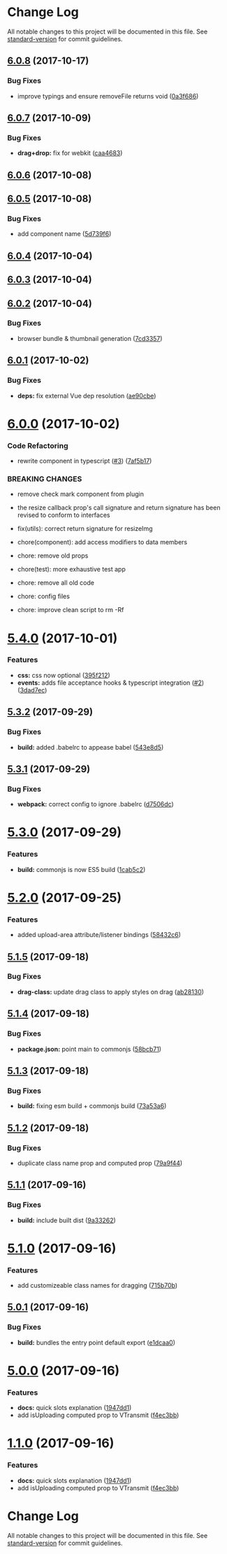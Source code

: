 # Change Log

All notable changes to this project will be documented in this file. See [standard-version](https://github.com/conventional-changelog/standard-version) for commit guidelines.

<a name="6.0.8"></a>
## [6.0.8](https://github.com/alexsasharegan/vue-transmit/compare/v6.0.7...v6.0.8) (2017-10-17)


### Bug Fixes

* improve typings and ensure removeFile returns void ([0a3f686](https://github.com/alexsasharegan/vue-transmit/commit/0a3f686))



<a name="6.0.7"></a>
## [6.0.7](https://github.com/alexsasharegan/vue-transmit/compare/v6.0.6...v6.0.7) (2017-10-09)


### Bug Fixes

* **drag+drop:** fix for webkit ([caa4683](https://github.com/alexsasharegan/vue-transmit/commit/caa4683))



<a name="6.0.6"></a>
## [6.0.6](https://github.com/alexsasharegan/vue-transmit/compare/v6.0.5...v6.0.6) (2017-10-08)



<a name="6.0.5"></a>
## [6.0.5](https://github.com/alexsasharegan/vue-transmit/compare/v6.0.4...v6.0.5) (2017-10-08)


### Bug Fixes

* add component name ([5d739f6](https://github.com/alexsasharegan/vue-transmit/commit/5d739f6))



<a name="6.0.4"></a>
## [6.0.4](https://github.com/alexsasharegan/vue-transmit/compare/v6.0.3...v6.0.4) (2017-10-04)



<a name="6.0.3"></a>
## [6.0.3](https://github.com/alexsasharegan/vue-transmit/compare/v6.0.2...v6.0.3) (2017-10-04)



<a name="6.0.2"></a>
## [6.0.2](https://github.com/alexsasharegan/vue-transmit/compare/v6.0.1...v6.0.2) (2017-10-04)


### Bug Fixes

* browser bundle & thumbnail generation ([7cd3357](https://github.com/alexsasharegan/vue-transmit/commit/7cd3357))



<a name="6.0.1"></a>
## [6.0.1](https://github.com/alexsasharegan/vue-transmit/compare/v6.0.0...v6.0.1) (2017-10-02)


### Bug Fixes

* **deps:** fix external Vue dep resolution ([ae90cbe](https://github.com/alexsasharegan/vue-transmit/commit/ae90cbe))



<a name="6.0.0"></a>
# [6.0.0](https://github.com/alexsasharegan/vue-transmit/compare/v5.4.0...v6.0.0) (2017-10-02)


### Code Refactoring

* rewrite component in typescript ([#3](https://github.com/alexsasharegan/vue-transmit/issues/3)) ([7af5b17](https://github.com/alexsasharegan/vue-transmit/commit/7af5b17))


### BREAKING CHANGES

* remove check mark component from plugin
* the resize callback prop's call signature and return signature has been revised to conform to interfaces

* fix(utils): correct return signature for resizeImg

* chore(component): add access modifiers to data members

* chore: remove old props

* chore(test): more exhaustive test app

* chore: remove all old code

* chore: config files

* chore: improve clean script to rm -Rf



<a name="5.4.0"></a>
# [5.4.0](https://github.com/alexsasharegan/vue-transmit/compare/v5.3.2...v5.4.0) (2017-10-01)


### Features

* **css:** css now optional ([395f212](https://github.com/alexsasharegan/vue-transmit/commit/395f212))
* **events:** adds file acceptance hooks & typescript integration ([#2](https://github.com/alexsasharegan/vue-transmit/issues/2)) ([3dad7ec](https://github.com/alexsasharegan/vue-transmit/commit/3dad7ec))



<a name="5.3.2"></a>
## [5.3.2](https://github.com/alexsasharegan/vue-transmit/compare/v5.3.1...v5.3.2) (2017-09-29)


### Bug Fixes

* **build:** added .babelrc to appease babel ([543e8d5](https://github.com/alexsasharegan/vue-transmit/commit/543e8d5))



<a name="5.3.1"></a>
## [5.3.1](https://github.com/alexsasharegan/vue-transmit/compare/v5.3.0...v5.3.1) (2017-09-29)


### Bug Fixes

* **webpack:** correct config to ignore .babelrc ([d7506dc](https://github.com/alexsasharegan/vue-transmit/commit/d7506dc))



<a name="5.3.0"></a>
# [5.3.0](https://github.com/alexsasharegan/vue-transmit/compare/v5.2.0...v5.3.0) (2017-09-29)


### Features

* **build:** commonjs is now ES5 build ([1cab5c2](https://github.com/alexsasharegan/vue-transmit/commit/1cab5c2))



<a name="5.2.0"></a>
# [5.2.0](https://github.com/alexsasharegan/vue-transmit/compare/v5.1.5...v5.2.0) (2017-09-25)


### Features

* added upload-area attribute/listener bindings ([58432c6](https://github.com/alexsasharegan/vue-transmit/commit/58432c6))



<a name="5.1.5"></a>
## [5.1.5](https://github.com/alexsasharegan/vue-transmit/compare/v5.1.4...v5.1.5) (2017-09-18)


### Bug Fixes

* **drag-class:** update drag class to apply styles on drag ([ab28130](https://github.com/alexsasharegan/vue-transmit/commit/ab28130))



<a name="5.1.4"></a>
## [5.1.4](https://github.com/alexsasharegan/vue-transmit/compare/v5.1.3...v5.1.4) (2017-09-18)


### Bug Fixes

* **package.json:** point main to commonjs ([58bcb71](https://github.com/alexsasharegan/vue-transmit/commit/58bcb71))



<a name="5.1.3"></a>
## [5.1.3](https://github.com/alexsasharegan/vue-transmit/compare/v5.1.2...v5.1.3) (2017-09-18)


### Bug Fixes

* **build:** fixing esm build + commonjs build ([73a53a6](https://github.com/alexsasharegan/vue-transmit/commit/73a53a6))



<a name="5.1.2"></a>
## [5.1.2](https://github.com/alexsasharegan/vue-transmit/compare/v5.1.1...v5.1.2) (2017-09-18)


### Bug Fixes

* duplicate class name prop and computed prop ([79a9f44](https://github.com/alexsasharegan/vue-transmit/commit/79a9f44))



<a name="5.1.1"></a>
## [5.1.1](https://github.com/alexsasharegan/vue-transmit/compare/v5.1.0...v5.1.1) (2017-09-16)


### Bug Fixes

* **build:** include built dist ([9a33262](https://github.com/alexsasharegan/vue-transmit/commit/9a33262))



<a name="5.1.0"></a>
# [5.1.0](https://github.com/alexsasharegan/vue-transmit/compare/v5.0.1...v5.1.0) (2017-09-16)


### Features

* add customizeable class names for dragging ([715b70b](https://github.com/alexsasharegan/vue-transmit/commit/715b70b))



<a name="5.0.1"></a>
## [5.0.1](https://github.com/alexsasharegan/vue-transmit/compare/v5.0.0...v5.0.1) (2017-09-16)


### Bug Fixes

* **build:** bundles the entry point default export ([e1dcaa0](https://github.com/alexsasharegan/vue-transmit/commit/e1dcaa0))



<a name="5.0.0"></a>
# [5.0.0](https://github.com/alexsasharegan/vue-transmit/compare/v1.0.12...v5.0.0) (2017-09-16)


### Features

* **docs:** quick slots explanation ([1947dd1](https://github.com/alexsasharegan/vue-transmit/commit/1947dd1))
* add isUploading computed prop to VTransmit ([f4ec3bb](https://github.com/alexsasharegan/vue-transmit/commit/f4ec3bb))



<a name="1.1.0"></a>
# [1.1.0](https://github.com/alexsasharegan/vue-transmit/compare/v1.0.12...v1.1.0) (2017-09-16)


### Features

* **docs:** quick slots explanation ([1947dd1](https://github.com/alexsasharegan/vue-transmit/commit/1947dd1))
* add isUploading computed prop to VTransmit ([f4ec3bb](https://github.com/alexsasharegan/vue-transmit/commit/f4ec3bb))



# Change Log

All notable changes to this project will be documented in this file. See [standard-version](https://github.com/conventional-changelog/standard-version) for commit guidelines.
